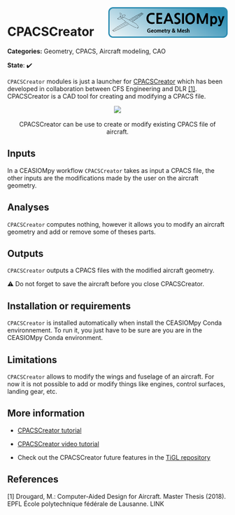 <img align="right" height="70" src="../../documents/logos/CEASIOMpy_banner_geometry.png">

# CPACSCreator

**Categories:** Geometry, CPACS, Aircraft modeling, CAO

**State**: :heavy_check_mark:


`CPACSCreator` modules is just a launcher for [CPACSCreator](https://dlr-sc.github.io/tigl/doc/cpacscreator-0.1/) which has been developed in collaboration between CFS Engineering and DLR [[1]](#Drou18). CPACSCreator is a CAD tool for creating and modifying a CPACS file.


<p align="center">
<img height="340" src="https://dlr-sc.github.io/tigl/doc/cpacscreator-0.1/tuto_scratch_23.png">
</p>
<p align="center">
CPACSCreator can be use to create or modify existing CPACS file of aircraft.
</p>


## Inputs

In a CEASIOMpy workflow `CPACSCreator` takes as input a CPACS file, the other inputs are the modifications made by the user on the aircraft geometry.

## Analyses

`CPACSCreator` computes nothing, however it allows you to modify an aircraft geometry and add or remove some of theses parts.


## Outputs

`CPACSCreator` outputs a CPACS files with the modified aircraft geometry.

:warning: Do not forget to save the aircraft before you close CPACSCreator.


## Installation or requirements

`CPACSCreator` is installed automatically when install the CEASIOMpy Conda environnement. To run it, you just have to be sure are you are in the CEASIOMpy Conda environment.


## Limitations

`CPACSCreator` allows to modify the wings and fuselage of an aircraft. For now it is not possible to add or modify things like engines, control surfaces, landing gear, etc.  


## More information

* [CPACSCreator tutorial](https://dlr-sc.github.io/tigl/doc/cpacscreator-0.1/tuto.html#tuto_create_from_scratch)

* [CPACSCreator video tutorial](https://www.youtube.com/watch?v=M5ryc7HT3uA)

* Check out the CPACSCreator future features in the [TiGL repository](https://github.com/DLR-SC/tigl/issues?q=is%3Aopen+is%3Aissue+label%3ACPACS-Creator)


## References

<a id="Drou18">[1]</a> Drougard, M.: Computer-Aided Design for Aircraft. Master Thesis (2018). EPFL École polytechnique fédérale de Lausanne. LINK
